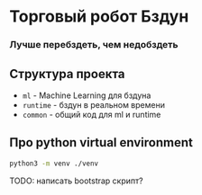 # Торговый робот Бздун
### Лучше перебздеть, чем недобздеть

## Структура проекта
 * `ml` - Machine Learning для бздуна
 * `runtime` - бздун в реальном времени
 * `common` - общий код для ml и runtime

## Про python virtual environment
```bash
python3 -m venv ./venv
```

TODO: написать bootstrap скрипт?